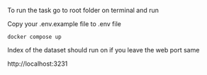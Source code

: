 To run the task go to root folder on terminal and run

Copy your .env.example file to .env file

```
docker compose up
```

Index of the dataset should run on if you leave the web port same

http://localhost:3231
